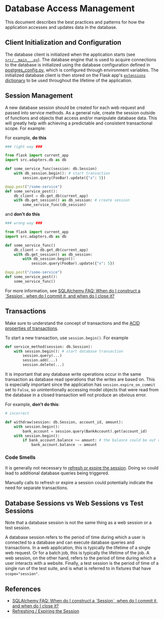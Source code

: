 # Database Access Management

This document describes the best practices and patterns for how the application accesses and updates data in the database.

## Client Initialization and Configuration

The database client is initialized when the application starts (see [`src/__main__.py`](../../../app/src/app.py)). The database engine that is used to acquire connections to the database is initialized using the database configuration defined in [postgres_config.py](../../../app/src/adapters/db/clients/postgres_config.py), which is configured through environment variables. The initialized database client is then stored on the Flask app's [`extensions` dictionary](https://flask.palletsprojects.com/en/2.2.x/extensions/) to be used throughout the lifetime of the application.

## Session Management

A new database session should be created for each web request and passed into service methods. As a general rule, create the session outside of functions and objects that access and/or manipulate database data. This will greatly help with achieving a predictable and consistent transactional scope. For example:

For example, **do this**

```python
### right way ###

from flask import current_app
import src.adapters.db as db

def some_service_func(session: db.Session)
    with db_session.begin(): # start transaction
        session.query(FooBar).update({"x": 5})

@app.post("/some-service")
def some_service_post():
    db_client = db.get_db(current_app)
    with db.get_session() as db_session: # create session
        some_service_func(db_session)
```

and **don't do this**

```python
### wrong way ###

from flask import current_app
import src.adapters.db as db

def some_service_func()
    db_client = db.get_db(current_app)
    with db.get_session() as db_session:
        with db_session.begin():
            session.query(FooBar).update({"x": 5})

@app.post("/some-service")
def some_service_post():
    some_service_func()
```

For more information, see [SQLAlchemy FAQ: When do I construct a \`Session\`, when do I commit it, and when do I close it?](https://docs.sqlalchemy.org/en/14/orm/session_basics.html#session-faq-whentocreate)

## Transactions

Make sure to understand the concept of transactions and the [ACID properties of transactions](https://en.wikipedia.org/wiki/ACID).

To start a new transaction, use `session.begin()`. For example

```python
def service_method(session: db.Session):
    with session.begin(): # start database transaction
        session.query(...)
        session.add(...)
        session.delete(...)
```

It is important that any database write operations occur in the same transaction as database read operations that the writes are based on. This is especially important since the application has `session.expire_on_commit` set to `False`, so unintentionally accessing model objects that were read from the database in a closed transaction will not produce an obvious error.

For example, **don't do this**:

```python
# incorrect

def withdraw(session: db.Session, account_id, amount):
    with session.begin():
        bank_account = session.query(BankAccount).get(account_id)
    with session.begin():
        if bank_account.balance >= amount: # the balance could be out of date!
            bank_account.balance -= amount
```

### Code Smells

It is generally not necessary to [refresh or expire the session](https://docs.sqlalchemy.org/en/14/orm/session_state_management.html#refreshing-expiring). Doing so could lead to additional database queries being triggered.

Manually calls to refresh or expire a session could potentially indicate the need for separate transactions.

## Database Sessions vs Web Sessions vs Test Sessions

Note that a database session is not the same thing as a web session or a test session.

A database session refers to the period of time during which a user is connected to a database and can execute database queries and transactions. In a web application, this is typically the lifetime of a single web request. Or for a batch job, this is typically the lifetime of the job. A web session, on the other hand, refers to the period of time during which a user interacts with a website. Finally, a test session is the period of time of a single run of the test suite, and is what is referred to in fixtures that have `scope="session"`.

## References

* [SQLAlchemy FAQ: When do I construct a \`Session\`, when do I commit it, and when do I close it?](https://docs.sqlalchemy.org/en/14/orm/session_basics.html#session-faq-whentocreate)
* [Refreshing / Expiring the Session](https://docs.sqlalchemy.org/en/14/orm/session_state_management.html#refreshing-expiring)
